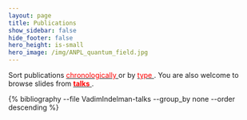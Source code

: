 ```yaml
---
layout: page
title: Publications
show_sidebar: false
hide_footer: false
hero_height: is-small
hero_image: /img/ANPL_quantum_field.jpg 
---
```


<style>
.csl-block {
    font-size: 16px;
}
.csl-title, .csl-author, .csl-event, .csl-editor, .csl-venue {
    display: block;
    position: relative;
    font-size: 16px;
}

.csl-title b {
    font-weight: 600;
}

.csl-content {
    display: inline-block;
    vertical-align: top;
    padding-left: 20px;
}

.bibliography {
   list-style-type: none;
}
</style>

Sort publications [<span style="color:red">
chronologically
</span>](https://anpl-technion.github.io/publications/) or by [<span style="color:red">
type
</span>](https://anpl-technion.github.io/publications_by_type/). You are also welcome to browse slides from [<span style="color:red">
<b>talks</b>
</span>](https://anpl-technion.github.io/talks).

{% bibliography --file VadimIndelman-talks --group_by none --order descending %}